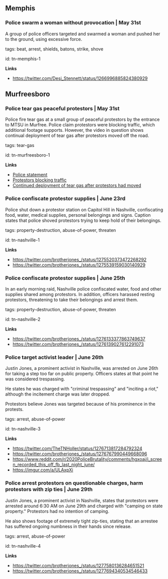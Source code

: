 ## Memphis

### Police swarm a woman without provocation | May 31st

A group of police officers targeted and swarmed a woman and pushed her to the ground, using excessive force.

tags: beat, arrest, shields, batons, strike, shove

id: tn-memphis-1

**Links**

* https://twitter.com/Desi_Stennett/status/1266996885824380929


## Murfreesboro

### Police tear gas peaceful protestors | May 31st

Police fire tear gas at a small group of peaceful protestors by the entrance to MTSU in Murfree. Police claim protestors were blocking traffic, which additional footage supports. However, the video in question shows continual deployment of tear gas after protestors moved off the road.

tags: tear-gas

id: tn-murfreesboro-1

**Links**

* [Police statement](https://twitter.com/mjhubbard1/status/1267253396245020674)
* [Protestors blocking traffic](https://twitter.com/aConCitizen/status/1267251533655289860)
* [Continued deployment of tear gas after protestors had moved](https://twitter.com/joe_spears7/status/1267246919673434113)


### Police confiscate protestor supplies | June 23rd

Police shut down a protestor station on Capitol Hill in Nashville, confiscating food, water, medical supplies, personal belongings and signs. Caption states that police shoved protestors trying to keep hold of their belongings.

tags: property-destruction, abuse-of-power, threaten

id: tn-nashville-1

**Links**

* https://twitter.com/brotherjones_/status/1275520373472268292
* https://twitter.com/brotherjones_/status/1275539159030140929


### Police confiscate protestor supplies | June 25th

In an early morning raid, Nashville police confiscated water, food and other supplies shared among protestors. In addition, officers harassed resting protestors, threatening to take their belongings and arrest them.

tags: property-destruction, abuse-of-power, threaten

id: tn-nashville-2

**Links**

* https://twitter.com/brotherjones_/status/1276133377863749637
* https://twitter.com/brotherjones_/status/1276139027612291073


### Police target activist leader | June 26th

Justin Jones, a prominent activist in Nashville, was arrested on June 26th for taking a step too far on public property. Officers states at that point he was considered trespassing.

He states he was charged with "criminal trespassing" and "inciting a riot," although the incitement charge was later dropped.

Protestors believe Jones was targeted because of his prominence in the protests.

tags: arrest, abuse-of-power

id: tn-nashville-3

**Links**

* https://twitter.com/TheTNHoller/status/1276713817284792324
* https://twitter.com/brotherjones_/status/1276767990449668096
* https://www.reddit.com/r/2020PoliceBrutality/comments/hgxoaj/i_screen_recorded_this_off_fb_last_night_june/
* https://imgur.com/a/ULAxpXi


### Police arrest protestors on questionable charges, harm protestors with zip ties | June 29th

Justin Jones, a prominent activist in Nashville, states that protestors were arrested around 6:30 AM on June 29th and charged with "camping on state property." Protestors had no intention of camping.

He also shows footage of extremely tight zip-ties, stating that an arrestee has suffered ongoing numbness in their hands since release.

tags: arrest, abuse-of-power

id: tn-nashville-4

**Links**

* https://twitter.com/brotherjones_/status/1277580136284651521
* https://twitter.com/brotherjones_/status/1277694340534546433

